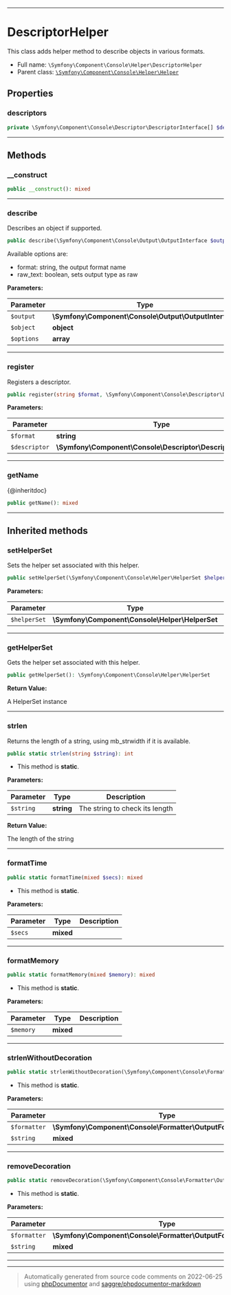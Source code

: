 ***

# DescriptorHelper

This class adds helper method to describe objects in various formats.



* Full name: `\Symfony\Component\Console\Helper\DescriptorHelper`
* Parent class: [`\Symfony\Component\Console\Helper\Helper`](./Helper.md)



## Properties


### descriptors



```php
private \Symfony\Component\Console\Descriptor\DescriptorInterface[] $descriptors
```






***

## Methods


### __construct



```php
public __construct(): mixed
```











***

### describe

Describes an object if supported.

```php
public describe(\Symfony\Component\Console\Output\OutputInterface $output, object $object, array $options = array()): mixed
```

Available options are:
* format: string, the output format name
* raw_text: boolean, sets output type as raw






**Parameters:**

| Parameter | Type | Description |
|-----------|------|-------------|
| `$output` | **\Symfony\Component\Console\Output\OutputInterface** |  |
| `$object` | **object** |  |
| `$options` | **array** |  |




***

### register

Registers a descriptor.

```php
public register(string $format, \Symfony\Component\Console\Descriptor\DescriptorInterface $descriptor): $this
```








**Parameters:**

| Parameter | Type | Description |
|-----------|------|-------------|
| `$format` | **string** |  |
| `$descriptor` | **\Symfony\Component\Console\Descriptor\DescriptorInterface** |  |




***

### getName

{@inheritdoc}

```php
public getName(): mixed
```











***


## Inherited methods


### setHelperSet

Sets the helper set associated with this helper.

```php
public setHelperSet(\Symfony\Component\Console\Helper\HelperSet $helperSet = null): mixed
```








**Parameters:**

| Parameter | Type | Description |
|-----------|------|-------------|
| `$helperSet` | **\Symfony\Component\Console\Helper\HelperSet** |  |




***

### getHelperSet

Gets the helper set associated with this helper.

```php
public getHelperSet(): \Symfony\Component\Console\Helper\HelperSet
```









**Return Value:**

A HelperSet instance



***

### strlen

Returns the length of a string, using mb_strwidth if it is available.

```php
public static strlen(string $string): int
```



* This method is **static**.




**Parameters:**

| Parameter | Type | Description |
|-----------|------|-------------|
| `$string` | **string** | The string to check its length |


**Return Value:**

The length of the string



***

### formatTime



```php
public static formatTime(mixed $secs): mixed
```



* This method is **static**.




**Parameters:**

| Parameter | Type | Description |
|-----------|------|-------------|
| `$secs` | **mixed** |  |




***

### formatMemory



```php
public static formatMemory(mixed $memory): mixed
```



* This method is **static**.




**Parameters:**

| Parameter | Type | Description |
|-----------|------|-------------|
| `$memory` | **mixed** |  |




***

### strlenWithoutDecoration



```php
public static strlenWithoutDecoration(\Symfony\Component\Console\Formatter\OutputFormatterInterface $formatter, mixed $string): mixed
```



* This method is **static**.




**Parameters:**

| Parameter | Type | Description |
|-----------|------|-------------|
| `$formatter` | **\Symfony\Component\Console\Formatter\OutputFormatterInterface** |  |
| `$string` | **mixed** |  |




***

### removeDecoration



```php
public static removeDecoration(\Symfony\Component\Console\Formatter\OutputFormatterInterface $formatter, mixed $string): mixed
```



* This method is **static**.




**Parameters:**

| Parameter | Type | Description |
|-----------|------|-------------|
| `$formatter` | **\Symfony\Component\Console\Formatter\OutputFormatterInterface** |  |
| `$string` | **mixed** |  |




***


***
> Automatically generated from source code comments on 2022-06-25 using [phpDocumentor](http://www.phpdoc.org/) and [saggre/phpdocumentor-markdown](https://github.com/Saggre/phpDocumentor-markdown)
